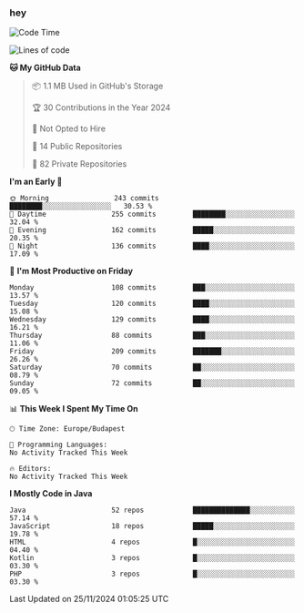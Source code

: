 ### hey

<!--START_SECTION:waka-->
![Code Time](http://img.shields.io/badge/Code%20Time-1%2C037%20hrs%202%20mins-blue)

![Lines of code](https://img.shields.io/badge/From%20Hello%20World%20I%27ve%20Written-1.1%20million%20lines%20of%20code-blue)

**🐱 My GitHub Data** 

> 📦 1.1 MB Used in GitHub's Storage 
 > 
> 🏆 30 Contributions in the Year 2024
 > 
> 🚫 Not Opted to Hire
 > 
> 📜 14 Public Repositories 
 > 
> 🔑 82 Private Repositories 
 > 
**I'm an Early 🐤** 

```text
🌞 Morning                243 commits         ████████░░░░░░░░░░░░░░░░░   30.53 % 
🌆 Daytime                255 commits         ████████░░░░░░░░░░░░░░░░░   32.04 % 
🌃 Evening                162 commits         █████░░░░░░░░░░░░░░░░░░░░   20.35 % 
🌙 Night                  136 commits         ████░░░░░░░░░░░░░░░░░░░░░   17.09 % 
```
📅 **I'm Most Productive on Friday** 

```text
Monday                   108 commits         ███░░░░░░░░░░░░░░░░░░░░░░   13.57 % 
Tuesday                  120 commits         ████░░░░░░░░░░░░░░░░░░░░░   15.08 % 
Wednesday                129 commits         ████░░░░░░░░░░░░░░░░░░░░░   16.21 % 
Thursday                 88 commits          ███░░░░░░░░░░░░░░░░░░░░░░   11.06 % 
Friday                   209 commits         ███████░░░░░░░░░░░░░░░░░░   26.26 % 
Saturday                 70 commits          ██░░░░░░░░░░░░░░░░░░░░░░░   08.79 % 
Sunday                   72 commits          ██░░░░░░░░░░░░░░░░░░░░░░░   09.05 % 
```


📊 **This Week I Spent My Time On** 

```text
🕑︎ Time Zone: Europe/Budapest

💬 Programming Languages: 
No Activity Tracked This Week

🔥 Editors: 
No Activity Tracked This Week
```

**I Mostly Code in Java** 

```text
Java                     52 repos            ██████████████░░░░░░░░░░░   57.14 % 
JavaScript               18 repos            █████░░░░░░░░░░░░░░░░░░░░   19.78 % 
HTML                     4 repos             █░░░░░░░░░░░░░░░░░░░░░░░░   04.40 % 
Kotlin                   3 repos             █░░░░░░░░░░░░░░░░░░░░░░░░   03.30 % 
PHP                      3 repos             █░░░░░░░░░░░░░░░░░░░░░░░░   03.30 % 
```




 Last Updated on 25/11/2024 01:05:25 UTC
<!--END_SECTION:waka-->
